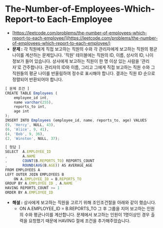 # **The-Number-of-Employees-Which-Report-to Each-Employee**

- [https://leetcode.com/problems/the-number-of-employees-which-report-to-each-employee/](https://leetcode.com/problems/the-number-of-employees-which-report-to-each-employee/)
- **문제 :** 각 직원에게 직접 보고하는 직원의 수와 각 관리자에게 보고하는 직원의 평균 나이를 계산하는 문제입니다. '직원' 테이블에는 직원의 ID, 이름, 상사의 ID, 나이 정보가 들어 있습니다. 상사에게 보고하는 직원이 한 명 이상 있는 사람을 '관리자'로 간주합니다. 관리자의 ID와 이름, 그리고 그에게 직접 보고하는 직원 수와 그 직원들의 평균 나이를 반올림하여 정수로 표시해야 합니다. 결과는 직원 ID 순으로 정렬되어 반환되어야 합니다.

```jsx
[ 문제 조건 ]
CREATE TABLE Employees (
    employee_id int,
    name varchar(255),
    reports_to int,
    age int
);
INSERT INTO Employees (employee_id, name, reports_to, age) VALUES
(9, 'Hercy', NULL, 43),
(6, 'Alice', 9, 41),
(4, 'Bob', 9, 36),
(2, 'Winston', NULL, 37);
```

```jsx
[ 정답 ]
SELECT  A.EMPLOYEE_ID
,       A.NAME
,       COUNT(B.REPORTS_TO) REPORTS_COUNT
,       ROUND(AVG(B.AGE)) AS AVERAGE_AGE
FROM EMPLOYEES A
LEFT OUTER JOIN EMPLOYEES B
    ON A.EMPLOYEE_ID = B.REPORTS_TO
GROUP BY A.EMPLOYEE_ID , A.NAME
HAVING REPORTS_COUNT >= 1
ORDER BY A.EMPLOYEE_ID
```

- **해설 :** 상사에게 보고하는 직원을 고르기 위해 조인조건절을 아래와 같이 했습니다.
  - ON A.EMPLOYEE_ID = B.REPORTS_TO
  그 후 그룹을 지어 보고하는 인원의 수와 평균나이를 계산합니다. 문제에서 보고하는 인원이 1명이상인 경우 출력을 요청했기 때문에 HAVING 절에 조건을 추가해주었습니다.
